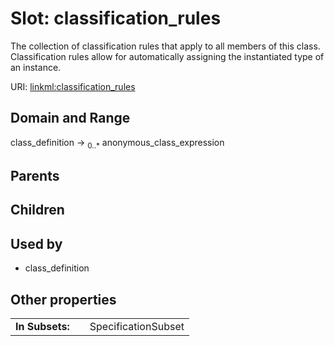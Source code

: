 
# Slot: classification_rules


The collection of classification rules that apply to all members of this class. Classification rules allow for automatically assigning the instantiated type of an instance.

URI: [linkml:classification_rules](https://w3id.org/linkml/classification_rules)


## Domain and Range

class_definition &#8594;  <sub>0..\*</sub> anonymous_class_expression

## Parents


## Children


## Used by

 * class_definition

## Other properties

|  |  |  |
| --- | --- | --- |
| **In Subsets:** | | SpecificationSubset |


